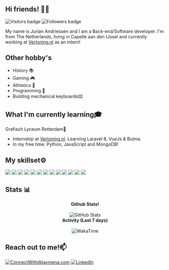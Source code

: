 ## **Hi friends!** 👋🤖

![Visitors badge](https://visitor-badge.laobi.icu/badge?page_id=Jurian-24.visitor-badge&left_text=Jurian-24%20Page%20Visitors)
![Followers badge](https://img.shields.io/github/followers/Jurian-24?label=Follow%20me%21&style=social)

My name is Jurian Andriessen and I am a Back-end/Software developer. I'm from The Netherlands, living in Capelle aan den IJssel and currently working at [Verloning.nl](https://verloning.nl)  as an intern!

## Other hobby's

* History 📚
* Gaming 🎮
* Athletics 🏃
* Programming 🧮
* Building mechanical keyboards⌨️

## What I'm currently learning🎓

Grafisch Lyceum Rotterdam🏫

* Internship at [Verloning.nl](https://verloning.nl). Learning Laravel 8, VueJs & Bulma.
* In my free time: Python, JavaScript and MongoDB!

## My skillset⚙️

![](https://img.shields.io/badge/Python-396BA2?style=for-the-badge&logo=Python&logoColor=white)
![](https://img.shields.io/badge/php-858EBB?style=for-the-badge&logo=php&logoColor=white)
![](https://img.shields.io/badge/JavaScript-EFD81D?style=for-the-badge&logo=javascript&logoColor=black)
![](https://img.shields.io/badge/Laravel-FFCCCB?style=for-the-badge&logo=Laravel&logoColor=red)
![](https://img.shields.io/badge/HTML-DD4B25?style=for-the-badge&logo=HTML5&logoColor=white)
![](https://img.shields.io/badge/SCSS-white?style=for-the-badge&logo=sass&logoColor=C66394)
![](https://img.shields.io/badge/bulma-white?style=for-the-badge&logo=bulma&logoColor=#)
![](https://img.shields.io/badge/node.js-313131?style=for-the-badge&logo=Node.Js&logoColor=#)
![](https://img.shields.io/badge/mysql-313131?style=for-the-badge&logo=MySQL&logoColor=orange)
![](https://img.shields.io/badge/Blender-white?style=for-the-badge&logo=Blender&logoColor=orange)
![](https://img.shields.io/badge/vue-313131?style=for-the-badge&logo=vue.js&logoColor=green)
![](https://img.shields.io/badge/Cs-white?style=for-the-badge&logo=csharp&logoColor=blue)
![](https://img.shields.io/badge/Xamarin-white?style=for-the-badge&logo=Xamarin&logoColor=008DD8)
## Stats 📊
 
<p align="center">
    <b>Github Stats!</b>
    <br/>
    <br/>
    <img src="https://github-readme-stats.vercel.app/api?username=jurian-24&count_private=true&show_icons=true&theme=dark" alt="GitHub Stats" />
    <br/>
    <b>Activity (Last 7 days)</b>
    <br/>
    <br/>
    <img src="https://github-readme-stats.vercel.app/api/wakatime?username=laxmena" alt="WakaTime" />
</p>

## Reach out to me!📫

<a href="mailto:jurian.andriessen@gmail.com">![ConnectWith@laxmena.com](https://img.shields.io/badge/Gmail-D14836?style=for-the-badge&logo=gmail&logoColor=white)</a> 
<a href="https://www.linkedin.com/in/jurian-andriessen-274295195/">
![LinkedIn](https://img.shields.io/badge/LinkedIn-0077B5?style=for-the-badge&logo=linkedin&logoColor=white)
</a>
